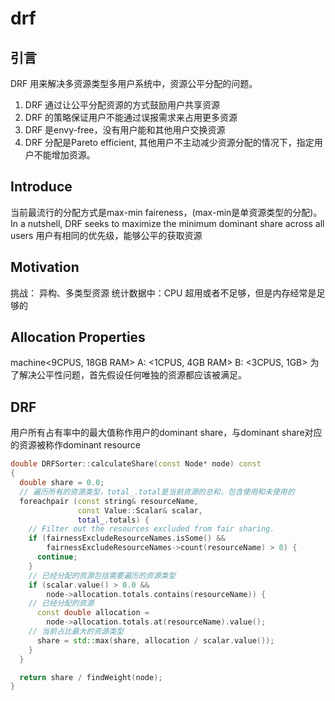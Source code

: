 # drf 

## 引言
DRF 用来解决多资源类型多用户系统中，资源公平分配的问题。
1. DRF 通过让公平分配资源的方式鼓励用户共享资源
2. DRF 的策略保证用户不能通过误报需求来占用更多资源
3. DRF 是envy-free，没有用户能和其他用户交换资源
4. DRF 分配是Pareto efficient, 其他用户不主动减少资源分配的情况下，指定用户不能增加资源。

## Introduce
当前最流行的分配方式是max-min faireness，(max-min是单资源类型的分配)。
 In a nutshell, DRF seeks to maximize the minimum dominant share across all users
 用户有相同的优先级，能够公平的获取资源

 ## Motivation
 挑战： 异构、多类型资源
 统计数据中：CPU 超用或者不足够，但是内存经常是足够的

 ## Allocation Properties
 machine<9CPUS, 18GB RAM>
 A: <1CPUS, 4GB RAM>
 B: <3CPUS, 1GB>
 为了解决公平性问题，首先假设任何唯独的资源都应该被满足。

 ## DRF
 用户所有占有率中的最大值称作用户的dominant share，与dominant share对应的资源被称作dominant resource

```cpp
double DRFSorter::calculateShare(const Node* node) const
{
  double share = 0.0;
  // 遍历所有的资源类型，total_.total是当前资源的总和，包含使用和未使用的
  foreachpair (const string& resourceName,
               const Value::Scalar& scalar,
               total_.totals) {
    // Filter out the resources excluded from fair sharing.
    if (fairnessExcludeResourceNames.isSome() &&
        fairnessExcludeResourceNames->count(resourceName) > 0) {
      continue;
    }
    // 已经分配的资源包括需要遍历的资源类型
    if (scalar.value() > 0.0 &&
        node->allocation.totals.contains(resourceName)) {
    // 已经分配的资源
      const double allocation =
        node->allocation.totals.at(resourceName).value();
    // 当前占比最大的资源类型
      share = std::max(share, allocation / scalar.value());
    }
  }

  return share / findWeight(node);
}
```
